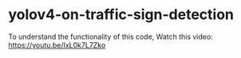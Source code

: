# yolov4-on-traffic-sign-detection
To understand the functionality of this code, Watch this video: https://youtu.be/IxL0k7L7Zko
